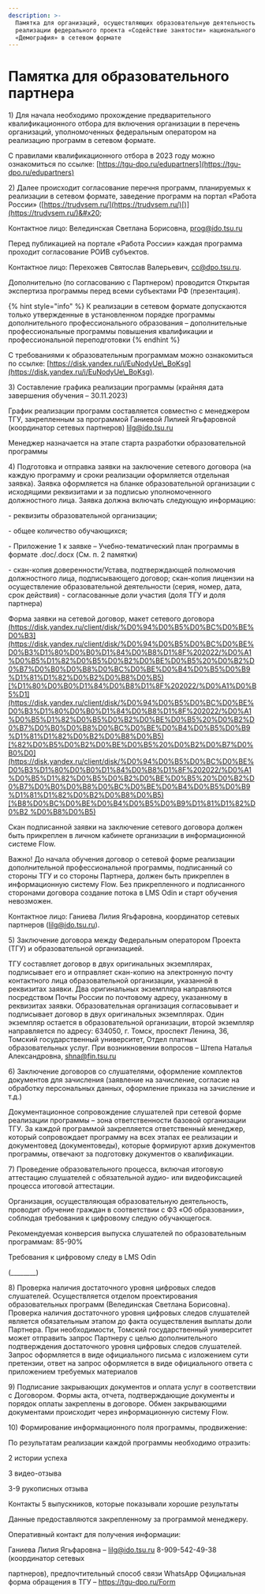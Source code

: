 ```yaml
---
description: >-
  Памятка для организаций, осуществляющих образовательную деятельность в рамках
  реализации федерального проекта «Содействие занятости» национального проекта
  «Демография» в сетевом формате
---
```


# Памятка для образовательного партнера

1\)      Для начала необходимо прохождение предварительного квалификационного отбора для включения организации в перечень организаций, уполномоченных федеральным оператором на реализацию программ в сетевом формате.

С правилами квалификационного отбора в 2023 году можно ознакомиться по ссылке: [https://tgu-dpo.ru/edupartners](https://tgu-dpo.ru/edupartners)

2\) Далее происходит согласование перечня программ, планируемых к реализации в сетевом формате, заведение программ на портал «Работа России» ([https://trudvsem.ru/](https://trudvsem.ru/)[)](https://trudvsem.ru/)&#x20;

Контактное лицо: Велединская Светлана Борисовна, prog@ido.tsu.ru&#x20;

Перед публикацией на портале «Работа России» каждая программа проходит согласование РОИВ субъектов.&#x20;

Контактное лицо: Перехожев Святослав Валерьевич, cc@dpo.tsu.ru.&#x20;

Дополнительно (по согласованию с Партнером) проводится Открытая экспертиза программы перед всеми субъектами РФ (презентация).

{% hint style="info" %}
К реализации в сетевом формате допускаются только утвержденные в установленном порядке программы дополнительного профессионального образования – дополнительные профессиональные программы повышения квалификации и профессиональной переподготовки&#x20;
{% endhint %}

С требованиями к образовательным программам можно ознакомиться по ссылке: [https://disk.yandex.ru/i/EuNodyUe\_BoKsg](https://disk.yandex.ru/i/EuNodyUe\_BoKsg).

3\)      Составление графика реализации программы (крайняя дата завершения обучения – 30.11.2023)&#x20;

График реализации программ составляется совместно с менеджером ТГУ, закрепленным за программой Ганиевой Лилией Ягьфаровной (координатор сетевых партнеров) lilg@ido.tsu.ru&#x20;

Менеджер назначается на этапе старта разработки образовательной программы&#x20;

4\) Подготовка и отправка заявки на заключение сетевого договора (на каждую программу и сроки реализации оформляется отдельная заявка). Заявка оформляется на бланке образовательной организации с исходящими реквизитами и за подписью уполномоченного должностного лица. Заявка должна включать следующую информацию:

\-         реквизиты образовательной организации;&#x20;

\-         общее количество обучающихся;&#x20;

\-         Приложение 1 к заявке – Учебно-тематический план программы в формате .doc/.docx (См. п. 2 памятки)&#x20;

\-         скан-копия доверенности/Устава, подтверждающей полномочия должностного лица, подписывающего договор; скан-копия лицензии на осуществление образовательной деятельности (серия, номер, дата, срок действия) - согласованные доли участия (доля ТГУ и доля партнера)&#x20;

Форма           заявки           на       сетевой          договор,        макет сетевого        договора [(](https://disk.yandex.ru/client/disk/%D0%94%D0%B5%D0%BC%D0%BE%D0%B3%D1%80%D0%B0%D1%84%D0%B8%D1%8F%202022/%D0%A1%D0%B5%D1%82%D0%B5%D0%B2%D0%BE%D0%B5%20%D0%B2%D0%B7%D0%B0%D0%B8%D0%BC%D0%BE%D0%B4%D0%B5%D0%B9%D1%81%D1%82%D0%B2%D0%B8%D0%B5)[https://disk.yandex.ru/client/disk/%D0%94%D0%B5%D0%BC%D0%BE%D0%B3](https://disk.yandex.ru/client/disk/%D0%94%D0%B5%D0%BC%D0%BE%D0%B3%D1%80%D0%B0%D1%84%D0%B8%D1%8F%202022/%D0%A1%D0%B5%D1%82%D0%B5%D0%B2%D0%BE%D0%B5%20%D0%B2%D0%B7%D0%B0%D0%B8%D0%BC%D0%BE%D0%B4%D0%B5%D0%B9%D1%81%D1%82%D0%B2%D0%B8%D0%B5)[%D1%80%D0%B0%D1%84%D0%B8%D1%8F%202022/%D0%A1%D0%B5%D1](https://disk.yandex.ru/client/disk/%D0%94%D0%B5%D0%BC%D0%BE%D0%B3%D1%80%D0%B0%D1%84%D0%B8%D1%8F%202022/%D0%A1%D0%B5%D1%82%D0%B5%D0%B2%D0%BE%D0%B5%20%D0%B2%D0%B7%D0%B0%D0%B8%D0%BC%D0%BE%D0%B4%D0%B5%D0%B9%D1%81%D1%82%D0%B2%D0%B8%D0%B5)[%82%D0%B5%D0%B2%D0%BE%D0%B5%20%D0%B2%D0%B7%D0%B0%D0](https://disk.yandex.ru/client/disk/%D0%94%D0%B5%D0%BC%D0%BE%D0%B3%D1%80%D0%B0%D1%84%D0%B8%D1%8F%202022/%D0%A1%D0%B5%D1%82%D0%B5%D0%B2%D0%BE%D0%B5%20%D0%B2%D0%B7%D0%B0%D0%B8%D0%BC%D0%BE%D0%B4%D0%B5%D0%B9%D1%81%D1%82%D0%B2%D0%B8%D0%B5)[%B8%D0%BC%D0%BE%D0%B4%D0%B5%D0%B9%D1%81%D1%82%D0%B2 ](https://disk.yandex.ru/client/disk/%D0%94%D0%B5%D0%BC%D0%BE%D0%B3%D1%80%D0%B0%D1%84%D0%B8%D1%8F%202022/%D0%A1%D0%B5%D1%82%D0%B5%D0%B2%D0%BE%D0%B5%20%D0%B2%D0%B7%D0%B0%D0%B8%D0%BC%D0%BE%D0%B4%D0%B5%D0%B9%D1%81%D1%82%D0%B2%D0%B8%D0%B5)[%D0%B8%D0%B5](https://disk.yandex.ru/client/disk/%D0%94%D0%B5%D0%BC%D0%BE%D0%B3%D1%80%D0%B0%D1%84%D0%B8%D1%8F%202022/%D0%A1%D0%B5%D1%82%D0%B5%D0%B2%D0%BE%D0%B5%20%D0%B2%D0%B7%D0%B0%D0%B8%D0%BC%D0%BE%D0%B4%D0%B5%D0%B9%D1%81%D1%82%D0%B2%D0%B8%D0%B5)[)](https://disk.yandex.ru/client/disk/%D0%94%D0%B5%D0%BC%D0%BE%D0%B3%D1%80%D0%B0%D1%84%D0%B8%D1%8F%202022/%D0%A1%D0%B5%D1%82%D0%B5%D0%B2%D0%BE%D0%B5%20%D0%B2%D0%B7%D0%B0%D0%B8%D0%BC%D0%BE%D0%B4%D0%B5%D0%B9%D1%81%D1%82%D0%B2%D0%B8%D0%B5)

Скан подписанной заявки на заключение сетевого договора должен быть прикреплен в личном кабинете организации в информационной системе Flow.

Важно! До начала обучения договор о сетевой форме реализации дополнительной профессиональной программы, подписанный со стороны ТГУ и со стороны Партнера, должен быть прикреплен в информационную систему Flow. Без прикрепленного и подписанного сторонами договора создание потока в LMS Odin и старт обучения невозможен.&#x20;

Контактное лицо: Ганиева Лилия Ягьфаровна, координатор сетевых партнеров (lilg@ido.tsu.ru).

5\) Заключение договора между Федеральным оператором Проекта (ТГУ) и образовательной организацией.&#x20;

ТГУ составляет договор в двух оригинальных экземплярах, подписывает его и отправляет скан-копию на электронную почту контактного лица образовательной организации, указанной в реквизитах заявки. Два оригинальных экземпляра направляются посредством Почты России по почтовому адресу, указанному в реквизитах заявки. Образовательная организация согласовывает и подписывает договор в двух оригинальных экземплярах. Один экземпляр остается в образовательной организации, второй экземпляр направляется по адресу: 634050, г. Томск, проспект Ленина, 36, Томский государственный университет, Отдел платных образовательных услуг. При возникновении вопросов – Штепа Наталья Александровна, shna@fin.tsu.ru&#x20;

6\) Заключение договоров со слушателями, оформление комплектов документов для зачисления (заявление на зачисление, согласие на обработку персональных данных, оформление приказа на зачисление и т.д.)&#x20;

Документационное сопровождение слушателей при сетевой форме реализации программы – зона ответственности базовой организации ТГУ. За каждой программой закрепляется ответственный менеджер, который сопровождает программу на всех этапах ее реализации и документовед (документоведы), которые формируют архив документов программы, отвечают за подготовку документов о квалификации.&#x20;

7\) Проведение образовательного процесса, включая итоговую аттестацию слушателей с обязательной аудио- или видеофиксацией процесса итоговой аттестации.&#x20;

Организация, осуществляющая образовательную деятельность, проводит обучение граждан в соответствии с ФЗ «Об образовании», соблюдая требования к цифровому следую обучающегося.

Рекомендуемая конверсия выпуска слушателей по образовательным программам: 85-90%

Требования к             цифровому             следу             в             LMS             Odin&#x20;

(\_\_\_\_\_\_\_\_)&#x20;

8\)      Проверка наличия достаточного уровня цифровых следов слушателей. Осуществляется отделом проектирования образовательных программ (Велединская Светлана Борисовна). Проверка наличия достаточного уровня цифровых следов слушателей является обязательным этапом до факта осуществления выплаты доли Партнера. При необходимости, Томский государственный университет может отправить запрос Партнеру с целью дополнительного подтверждения достаточного уровня цифровых следов слушателей. Запрос оформляется в виде официального письма с изложением сути претензии, ответ на запрос оформляется в виде официального ответа с приложением требуемых материалов&#x20;

9\)      Подписание закрывающих документов и оплата услуг в соответствии с Договором. Формы акта, отчета, подтверждающие документы и порядок оплаты закреплены в договоре. Обмен закрывающими документами происходит через информационную систему Flow.

10\)   Формирование информационного поля программы, продвижение:&#x20;

По результатам реализации каждой программы необходимо отразить:&#x20;

2        истории успеха&#x20;

3        видео-отзыва&#x20;

3-9 рукописных отзыва&#x20;

Контакты 5 выпускников, которые показывали хорошие результаты&#x20;

Данные предоставляются закрепленному за программой менеджеру.

&#x20;

Оперативный контакт для получения информации:&#x20;

Ганиева Лилия Ягьфаровна – lilg@ido.tsu.ru 8-909-542-49-38 (координатор сетевых&#x20;

партнеров), предпочтительный способ связи WhatsApp Официальная форма обращения в ТГУ – https://tgu-dpo.ru/Form

